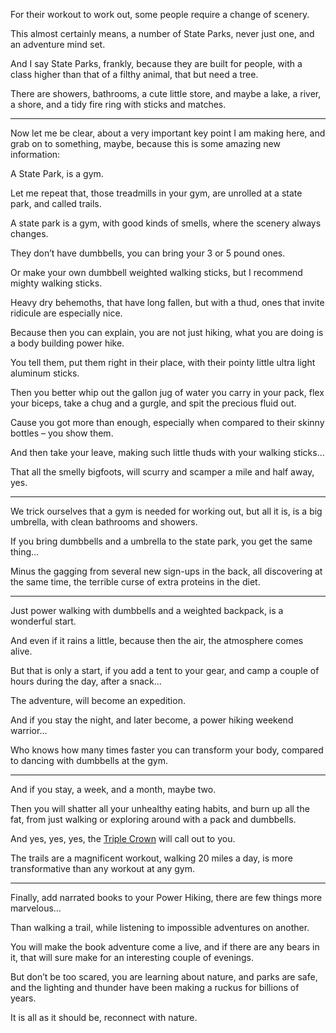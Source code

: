 For their workout to work out,
some people require a change of scenery.

This almost certainly means, a number of State Parks,
never just one, and an adventure mind set.

And I say State Parks, frankly, because they are built for people,
with a class higher than that of a filthy animal, that but need a tree.

There are showers, bathrooms, a cute little store,
and maybe a lake, a river, a shore, and a tidy fire ring with sticks and matches.

---

Now let me be clear, about a very important key point I am making here,
and grab on to something, maybe, because this is some amazing new information:

A State Park,
is a gym.

Let me repeat that, those treadmills in your gym,
are unrolled at a state park, and called trails.

A state park is a gym, with good kinds of smells,
where the scenery always changes.

They don’t have dumbbells,
you can bring your 3 or 5 pound ones.

Or make your own dumbbell weighted walking sticks,
but I recommend mighty walking sticks.

Heavy dry behemoths, that have long fallen, but with a thud,
ones that invite ridicule are especially nice.

Because then you can explain, you are not just hiking,
what you are doing is a body building power hike.

You tell them, put them right in their place,
with their pointy little ultra light aluminum sticks.

Then you better whip out the gallon jug of water you carry in your pack,
flex your biceps, take a chug and a gurgle, and spit the precious fluid out.

Cause you got more than enough,
especially when compared to their skinny bottles – you show them.

And then take your leave,
making such little thuds with your walking sticks…

That all the smelly bigfoots,
will scurry and scamper a mile and half away, yes.

---

We trick ourselves that a gym is needed for working out,
but all it is, is a big umbrella, with clean bathrooms and showers.

If you bring dumbbells and a umbrella to the state park,
you get the same thing…

Minus the gagging from several new sign-ups in the back,
all discovering at the same time, the terrible curse of extra proteins in the diet.

---

Just power walking with dumbbells and a weighted backpack,
is a wonderful start.

And even if it rains a little,
because then the air, the atmosphere comes alive.

But that is only a start, if you add a tent to your gear,
and camp a couple of hours during the day, after a snack…

The adventure,
will become an expedition.

And if you stay the night, and later become,
a power hiking weekend warrior…

Who knows how many times faster you can transform your body,
compared to dancing with dumbbells at the gym.

---

And if you stay, a week, and a month,
maybe two.

Then you will shatter all your unhealthy eating habits,
and burn up all the fat, from just walking or exploring around with a pack and dumbbells.

And yes, yes, yes,
the [Triple Crown][1] will call out to you.

The trails are a magnificent workout,
walking 20 miles a day, is more transformative than any workout at any gym.

---

Finally, add narrated books to your Power Hiking,
there are few things more marvelous…

Than walking a trail,
while listening to impossible adventures on another.

You will make the book adventure come a live,
and if there are any bears in it, that will sure make for an interesting couple of evenings.

But don’t be too scared, you are learning about nature, and parks are safe,
and the lighting and thunder have been making a ruckus for billions of years.

It is all as it should be,
reconnect with nature.

[1]: https://www.youtube.com/watch?v=EzXP5PjRHjM&list=PLXiz2lWve6AJrEVuAjfL4eaBDEMfdbKa6
